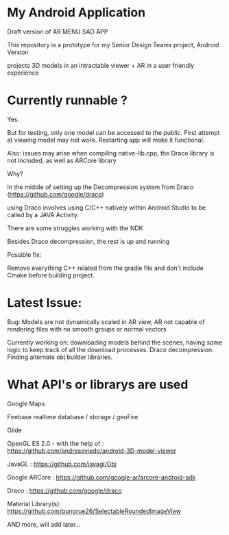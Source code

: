 # My Android Application
Draft version of AR MENU SAD APP

This repository is a prototype for my Senior Design Teams project, Android Version

projects 3D models in an intractable viewer + AR in a user friendly experience
# Currently runnable ?
Yes.

But for testing, only one model can be accessed to the public. First attempt at viewing model may not work. Restarting app will make it functional.

 Also: issues may arise when compiling native-lib.cpp, the Draco library is not included, as well as ARCore library

Why?

In the middle of setting up the Decompression system from Draco (https://github.com/google/draco) 

using Draco involves using C/C++ natively within Android Studio to be called by a JAVA Activity.

There are some struggles working with the NDK

Besides Draco decompression, the rest is up and running

Possible fix:

Remove everything C++ related from the gradle file and don't include Cmake before building project.

# Latest Issue:
Bug: Models are not dynamically scaled in AR view, AR not capable of rendering files with no smooth groups or normal vectors


Currently working on: downloading models behind the scenes, having some logic to
keep track of all the download processes. Draco decompression. Finding alternate obj builder libraries.

# What API's or librarys are used 
Google Maps

Firebase realtime database / storage  / geoFire

Glide

OpenGL ES 2.0 - with the help of : https://github.com/andresoviedo/android-3D-model-viewer

JavaGL                           : https://github.com/javagl/Obj

Google ARCore                    : https://github.com/google-ar/arcore-android-sdk

Draco                            : https://github.com/google/draco

Material Library(s):
https://github.com/pungrue26/SelectableRoundedImageView

AND more, will add later...